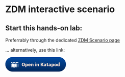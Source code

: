 # ZDM interactive scenario

## Start this hands-on lab:

Preferrably through the dedicated [ZDM Scenario page](https://www.datastax.com/dev/zdm)

... alternatively, use this link:

[![Open in Katapod](https://github.com/DataStax-Academy/katapod-shared-assets/blob/main/images/open-in-katapod.png)](https://gitpod.io/#https://github.com/weideng1/zdm-scenario-katapod.git)
